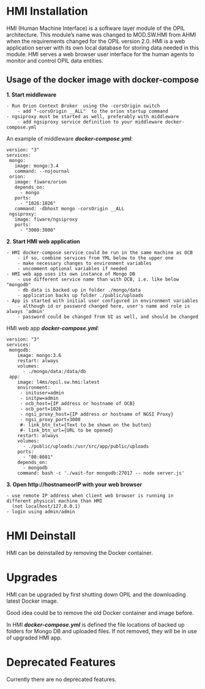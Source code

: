 # HMI Installation

HMI (Human Machine Interface) is a software layer module of the OPIL architecture. This module’s name was changed to MOD.SW.HMI from AHMI when the requirements changed for the OPIL version 2.0. 
HMI is a web application server with its own local database for storing data needed in this module. HMI serves a web browser user interface for the human agents to monitor and control OPIL data entities. 

<!---
 - Image tagging uses semantic versioning. Major release 3 is done according to agreement we should do so.
 - Image tags are identical to the GitLab source repository commit tags.
 - Image tagged latest and biggest version number are identical.
 - Please remove old docker image before pulling, if you have problems updating image. And destroy unnecessary containers as well.
 - Please NOTICE: From version 2.0.20-beta you _must_ configure OCB and NGSI Proxy environment variables _only_ in docker-compose.yml (System Settings -tab is removed from the UI).
-->


## Usage of the docker image with docker-compose

**1.  Start middleware**

    - Run Orion Context Broker  using the -corsOrigin switch
        - add "-corsOrigin __ALL"  to the orion startup command
    - ngsiproxy must be started as well, preferably with middleware
        - add ngsiproxy service definition to your middleware docker-compose.yml

An example of middleware ***docker-compose.yml***:
```
version: "3"
services:
 mongo:
   image: mongo:3.4
   command: --nojournal
 orion:
   image: fiware/orion
   depends_on:
     - mongo
   ports:
     - "1026:1026"
   command: -dbhost mongo -corsOrigin __ALL
 ngsiproxy:
   image: fiware/ngsiproxy
   ports:
     - "3000:3000"
```

**2. Start HMI web application**

    - HMI docker-compose service could be run in the same machine as OCB
        - if so, combine services from YML below to the upper one
        - make necessary changes to environment variables
        - uncomment optional variables if needed
    - HMI web app uses its own instance of Mongo DB
        - use different service name than with OCB, i.e. like below "mongodb"
        - db data is backed up in folder ./mongo/data
        - application backs up folder ./public/uploads
    - App is started with initial user configured in environment variables
        - although id or password changed here, user's name and role is always 'admin'
        - password could be changed from UI as well, and should be changed


HMI web app ***docker-compose.yml***:
```
version: "3"
services:
 mongodb:
    image: mongo:3.6
    restart: always
    volumes:
      - ./mongo/data:/data/db
 app:
    image: l4ms/opil.sw.hmi:latest
    environment:
     - inituser=admin
     - initpw=admin
     - ocb_host={IP address or hostname of OCB}
     - ocb_port=1026
     - ngsi_proxy_host={IP address or hostname of NGSI Proxy}
     - ngsi_proxy_port=3000
     #- link_btn_txt={Text to be shown on the button}
     #- link_btn_url={URL to be opened}
    restart: always
    volumes:
      - ./public/uploads:/usr/src/app/public/uploads
    ports:
      - "80:8081"
    depends_on:
      - mongodb
    command: bash -c './wait-for mongodb:27017 -- node server.js'
```

**3. Open http://hostnameorIP with your web browser**

    - use remote IP address when client web browser is running in different physical machine than HMI
      (not localhost/127.0.0.1)
    - login using admin/admin

# HMI Deinstall
HMI can be deinstalled by removing the Docker container.

# Upgrades
HMI can be upgraded by first shutting down OPIL and the downloading latest Docker image.

Good idea could be to remove the old Docker container and image before.

In HMI ***docker-compose.yml*** is defined the file locations of backed up folders for Mongo DB and uploaded files. If not removed, they will be in use of upgraded HMI app.

# Deprecated Features


Currently there are no deprecated features.






